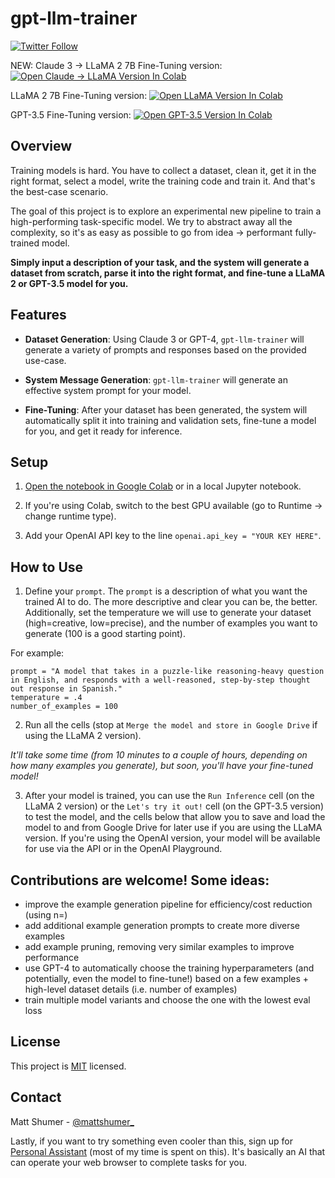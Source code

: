 # gpt-llm-trainer
[![Twitter Follow](https://img.shields.io/twitter/follow/mattshumer_?style=social)](https://twitter.com/mattshumer_)

NEW: Claude 3 -> LLaMA 2 7B Fine-Tuning version: [![Open Claude -> LLaMA Version In Colab](https://colab.research.google.com/assets/colab-badge.svg)](https://colab.research.google.com/drive/1eLe0t8Alu997w5Ewnw9mE96dtaC-qEho?usp=sharing)

LLaMA 2 7B Fine-Tuning version: [![Open LLaMA Version In Colab](https://colab.research.google.com/assets/colab-badge.svg)](https://colab.research.google.com/drive/1mV9sAY4QBKLmS58dpFGHgwCXQKRASR31?usp=sharing)

GPT-3.5 Fine-Tuning version: [![Open GPT-3.5 Version In Colab](https://colab.research.google.com/assets/colab-badge.svg)](https://colab.research.google.com/drive/1NLqxHHCv3kFyw45t8k_CUfNlcepMdeDW?usp=sharing)

## Overview

Training models is hard. You have to collect a dataset, clean it, get it in the right format, select a model, write the training code and train it. And that's the best-case scenario.

The goal of this project is to explore an experimental new pipeline to train a high-performing task-specific model. We try to abstract away all the complexity, so it's as easy as possible to go from idea -> performant fully-trained model.

**Simply input a description of your task, and the system will generate a dataset from scratch, parse it into the right format, and fine-tune a LLaMA 2 or GPT-3.5 model for you.**

## Features

- **Dataset Generation**: Using Claude 3 or GPT-4, `gpt-llm-trainer` will generate a variety of prompts and responses based on the provided use-case.

- **System Message Generation**: `gpt-llm-trainer` will generate an effective system prompt for your model.

- **Fine-Tuning**: After your dataset has been generated, the system will automatically split it into training and validation sets, fine-tune a model for you, and get it ready for inference.

## Setup
1. [Open the notebook in Google Colab](https://colab.research.google.com/drive/1mV9sAY4QBKLmS58dpFGHgwCXQKRASR31?usp=sharing) or in a local Jupyter notebook.

2. If you're using Colab, switch to the best GPU available (go to Runtime -> change runtime type).

3. Add your OpenAI API key to the line `openai.api_key = "YOUR KEY HERE"`.

## How to Use

1. Define your `prompt`. The `prompt` is a description of what you want the trained AI to do. The more descriptive and clear you can be, the better. Additionally, set the temperature we will use to generate your dataset (high=creative, low=precise), and the number of examples you want to generate (100 is a good starting point).

For example:
```
prompt = "A model that takes in a puzzle-like reasoning-heavy question in English, and responds with a well-reasoned, step-by-step thought out response in Spanish."
temperature = .4
number_of_examples = 100
```

2. Run all the cells (stop at `Merge the model and store in Google Drive` if using the LLaMA 2 version).

*It'll take some time (from 10 minutes to a couple of hours, depending on how many examples you generate), but soon, you'll have your fine-tuned model!*

3. After your model is trained, you can use the `Run Inference` cell (on the LLaMA 2 version) or the `Let's try it out!` cell (on the GPT-3.5 version) to test the model, and the cells below that allow you to save and load the model to and from Google Drive for later use if you are using the LLaMA version. If you're using the OpenAI version, your model will be available for use via the API or in the OpenAI Playground.

## Contributions are welcome! Some ideas:
- improve the example generation pipeline for efficiency/cost reduction (using n=)
- add additional example generation prompts to create more diverse examples
- add example pruning, removing very similar examples to improve performance
- use GPT-4 to automatically choose the training hyperparameters (and potentially, even the model to fine-tune!) based on a few examples + high-level dataset details (i.e. number of examples)
- train multiple model variants and choose the one with the lowest eval loss

## License

This project is [MIT](https://github.com/mshumer/gpt-llm-trainer/blob/master/LICENSE) licensed.

## Contact

Matt Shumer - [@mattshumer_](https://twitter.com/mattshumer_)

Lastly, if you want to try something even cooler than this, sign up for [Personal Assistant](https://www.hyperwriteai.com/personal-assistant) (most of my time is spent on this). It's basically an AI that can operate your web browser to complete tasks for you.

